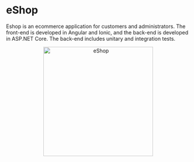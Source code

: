 # eShop
Eshop is an ecommerce application for customers and administrators.
The front-end is developed in Angular and Ionic, and the back-end is developed in ASP.NET Core. The back-end includes unitary and integration tests.
<p align="center">
  <img src="https://user-images.githubusercontent.com/53798204/93257005-85cd3b00-f79c-11ea-939c-a8833bae37de.png" width="300" title="eShop">
</p>
